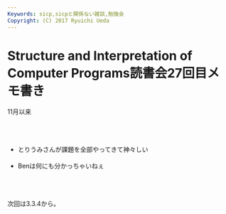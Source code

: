 ```yaml
---
Keywords: sicp,sicpと関係ない雑談,勉強会
Copyright: (C) 2017 Ryuichi Ueda
---
```


# Structure and Interpretation of Computer Programs読書会27回目メモ書き
11月以来<br />
<br />
<br />
<ul><br />
 <li>とりうみさんが課題を全部やってきて神々しい</li><br />
 <li>Benは何にも分かっちゃいねぇ</li><br />
</ul><br />
<br />
次回は3.3.4から。
